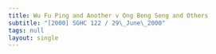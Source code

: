 ```yaml
---
title: Wu Fu Ping and Another v Ong Beng Seng and Others
subtitle: "[2000] SGHC 122 / 29\_June\_2000"
tags: null
layout: single
---
```


